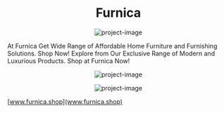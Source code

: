 <h1 align="center" id="title">Furnica</h1>

<p align="center"><img src="https://i.postimg.cc/dtGnvPGF/26-05-2023-20-17-19-REC.png" alt="project-image"></p>

<p id="description">At Furnica Get Wide Range of Affordable Home Furniture and Furnishing Solutions. Shop Now! Explore from Our Exclusive Range of Modern and Luxurious Products. Shop at Furnica Now!</p>
<p align="center"><img src="[https://postimg.cc/gwPVR218](https://i.postimg.cc/9fDJ64p8/26-05-2023-20-17-48-REC.png)" alt="project-image"></p>
<p align="center"><img src="https://i.postimg.cc/SRRsdhqM/26-05-2023-20-18-10-REC.png" alt="project-image"></p>

[www.furnica.shop](www.furnica.shop)
